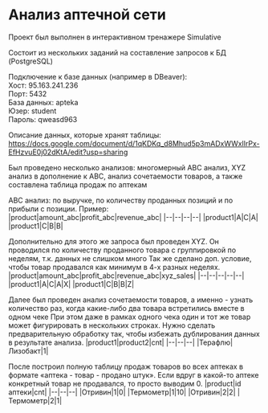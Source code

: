 # Анализ аптечной сети

Проект был выполнен в интерактивном тренажере Simulative

Состоит из нескольких заданий на составление запросов к БД (PostgreSQL) 

Подключение к базе данных (например в DBeaver):  
Хост: 95.163.241.236  
Порт: 5432  
База данных: apteka  
Юзер: student  
Пароль: qweasd963  

Описание данных, которые хранят таблицы:
https://docs.google.com/document/d/1qKDKq_d8Mhud5p3mADxWWxlIrPx-EfHzvuE0j02dKtA/edit?usp=sharing

Был проведено несколько анализов: многомерный ABC анализ, XYZ анализ в дополнение к ABC, анализ сочетаемости товаров, а также составлена таблица продаж по аптекам

ABC анализ: по выручке, по количеству проданных позиций и по прибыли с позиции.
Пример:
|product|amount_abc|profit_abc|revenue_abc|
|--|--|--|--|
|product1|A|C|A|
|product1|C|B|B|

Дополнительно для этого же запроса был проведен XYZ. Он проводился по количеству проданного товара с группировкой по неделям, т.к. данных не слишком много
Так же сделано доп. условие, чтобы товар продавался как минимум в 4-х разных неделях. 
|product|amount_abc|profit_abc|revenue_abc|xyz_sales|
|--|--|--|--|--|
|product1|A|C|A|X|
|product1|C|B|B|Z|

Далее был проведен анализ сочетаемости товаров, а именно - узнать количество раз, когда какие-либо два товара встретились вместе в одном чеке
При этом даже в рамках одного чека один и тот же товар может фигурировать в нескольких строках. 
Нужно сделать предварительную обработку так, чтобы избежать дублирования данных в результате анализа.
|product1|product2|cnt|
|--|--|--|
|Терафлю|Лизобакт|1|

После построил полную таблицу продаж товаров во всех аптеках в формате «аптека - товар - продано штук». 
Если вдруг в какой-то аптеке конкретный товар не продавался, то просто выводим 0.
|product|id аптеки|cnt|
|--|--|--|
|Отривин|1|0|
|Термометр|1|10|
|Отривин|2|2|
|Термометр|2|1|